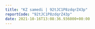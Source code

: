 ```yaml
---
title: "KZ samedi | 92tJC1P8zdqrZ43p"
reportCode: "92tJC1P8zdqrZ43p"
date: 2021-10-16T13:08:36.936000+00:00
---
```

